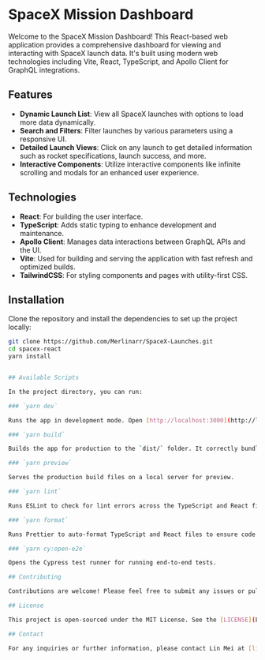 # SpaceX Mission Dashboard

Welcome to the SpaceX Mission Dashboard! This React-based web application provides a comprehensive dashboard for viewing and interacting with SpaceX launch data. It's built using modern web technologies including Vite, React, TypeScript, and Apollo Client for GraphQL integrations.

## Features

- **Dynamic Launch List**: View all SpaceX launches with options to load more data dynamically.
- **Search and Filters**: Filter launches by various parameters using a responsive UI.
- **Detailed Launch Views**: Click on any launch to get detailed information such as rocket specifications, launch success, and more.
- **Interactive Components**: Utilize interactive components like infinite scrolling and modals for an enhanced user experience.

## Technologies

- **React**: For building the user interface.
- **TypeScript**: Adds static typing to enhance development and maintenance.
- **Apollo Client**: Manages data interactions between GraphQL APIs and the UI.
- **Vite**: Used for building and serving the application with fast refresh and optimized builds.
- **TailwindCSS**: For styling components and pages with utility-first CSS.

## Installation

Clone the repository and install the dependencies to set up the project locally:

```bash
git clone https://github.com/Merlinarr/SpaceX-Launches.git
cd spacex-react
yarn install


## Available Scripts

In the project directory, you can run:

### `yarn dev`

Runs the app in development mode. Open [http://localhost:3000](http://localhost:3000) to view it in the browser. The page will reload if you make edits.

### `yarn build`

Builds the app for production to the `dist/` folder. It correctly bundles React in production mode and optimizes the build for the best performance.

### `yarn preview`

Serves the production build files on a local server for preview.

### `yarn lint`

Runs ESLint to check for lint errors across the TypeScript and React files.

### `yarn format`

Runs Prettier to auto-format TypeScript and React files to ensure code consistency.

### `yarn cy:open-e2e`

Opens the Cypress test runner for running end-to-end tests.

## Contributing

Contributions are welcome! Please feel free to submit any issues or pull requests.

## License

This project is open-sourced under the MIT License. See the [LICENSE](LICENSE) file for more details.

## Contact

For any inquiries or further information, please contact Lin Mei at [linmei.merlin@gmail.com](mailto:linmei.merlin@gmail.com).
